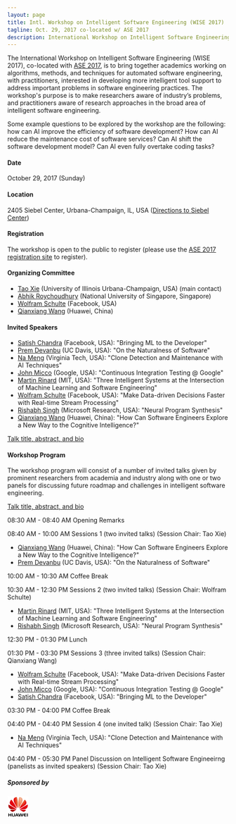 ```yaml
---
layout: page
title: Intl. Workshop on Intelligent Software Engineering (WISE 2017)
tagline: Oct. 29, 2017 co-located w/ ASE 2017
description: International Workshop on Intelligent Software Engineering (WISE 2017)
---
```


The International Workshop on Intelligent Software Engineering (WISE 2017), co-located with [ASE 2017](http://ase2017.org/), is to bring together academics working on algorithms, methods, and techniques for automated software engineering, with practitioners, interested in developing more intelligent tool support to address important problems in software engineering practices. The workshop's purpose is to make researchers aware of industry’s problems, and practitioners aware of research approaches in the broad area of intelligent software engineering. 

Some example questions to be explored by the workshop are the following: how can AI improve the efficiency of software development? How can AI reduce the maintenance cost of software services? Can AI shift the software development model? Can AI even fully overtake coding tasks?

#### Date

October 29, 2017 (Sunday)

#### Location

2405 Siebel Center, Urbana-Champaign, IL, USA ([Directions to Siebel Center](https://cs.illinois.edu/contact-us/directions-siebel-center))

#### Registration

The workshop is open to the public to register (please use the [ASE 2017 registration site](http://ase2017.org/registration) to register). 

#### Organizing Committee

- [Tao Xie](http://taoxie.cs.illinois.edu/) (University of Illinois Urbana-Champaign, USA) (main contact)
- [Abhik Roychoudhury](http://www.comp.nus.edu.sg/~abhik) (National University of Singapore, Singapore)
- [Wolfram Schulte](https://research.fb.com/people/schulte-wolfram/) (Facebook, USA)
- [Qianxiang Wang](http://sei.pku.edu.cn/~wqx/) (Huawei, China)
 
#### Invited Speakers 

- [Satish Chandra](https://sites.google.com/site/schandraacmorg/) (Facebook, USA): "Bringing ML to the Developer"
- [Prem Devanbu](http://web.cs.ucdavis.edu/~devanbu/) (UC Davis, USA): "On the Naturalness of Software"
- [Na Meng](http://people.cs.vt.edu/nm8247/) (Virginia Tech, USA): "Clone Detection and Maintenance with AI Techniques"
- [John Micco](https://research.google.com/pubs/105187.html) (Google, USA): "Continuous Integration Testing @ Google"
- [Martin Rinard](http://people.csail.mit.edu/rinard/) (MIT, USA): "Three Intelligent Systems at the Intersection of Machine Learning and Software Engineering" 
- [Wolfram Schulte](https://research.fb.com/people/schulte-wolfram/) (Facebook, USA): "Make Data-driven Decisions Faster with Real-time Stream Processing"
- [Rishabh Singh](https://www.microsoft.com/en-us/research/people/risin/) (Microsoft Research, USA): "Neural Program Synthesis"
- [Qianxiang Wang](http://sei.pku.edu.cn/~wqx/) (Huawei, China): "How Can Software Engineers Explore a New Way to the Cognitive Intelligence?"

[Talk title, abstract, and bio](https://isofteng.github.io/wise2017/talkinfo.html)

#### Workshop Program

The workshop program will consist of a number of invited talks given by prominent researchers from academia and industry along with one or two panels for discussing future roadmap and challenges in intelligent software engineering.

[Talk title, abstract, and bio](https://isofteng.github.io/wise2017/talkinfo.html)

08:30 AM - 08:40 AM Opening Remarks

08:40 AM - 10:00 AM Sessions 1 (two invited talks) (Session Chair: Tao Xie)
- [Qianxiang Wang](http://sei.pku.edu.cn/~wqx/) (Huawei, China): "How Can Software Engineers Explore a New Way to the Cognitive Intelligence?"
- [Prem Devanbu](http://web.cs.ucdavis.edu/~devanbu/) (UC Davis, USA): "On the Naturalness of Software"

10:00 AM - 10:30 AM  Coffee Break

10:30 AM - 12:30 PM Sessions 2 (two invited talks) (Session Chair: Wolfram Schulte)
- [Martin Rinard](http://people.csail.mit.edu/rinard/) (MIT, USA): "Three Intelligent Systems at the Intersection of Machine Learning and Software Engineering"
- [Rishabh Singh](https://www.microsoft.com/en-us/research/people/risin/) (Microsoft Research, USA): "Neural Program Synthesis"

12:30 PM - 01:30 PM	 Lunch

01:30 PM - 03:30 PM Sessions 3 (three invited talks) (Session Chair: Qianxiang Wang)
- [Wolfram Schulte](https://research.fb.com/people/schulte-wolfram/) (Facebook, USA): "Make Data-driven Decisions Faster with Real-time Stream Processing"
- [John Micco](https://research.google.com/pubs/105187.html) (Google, USA): "Continuous Integration Testing @ Google"
- [Satish Chandra](https://sites.google.com/site/schandraacmorg/) (Facebook, USA): "Bringing ML to the Developer"

03:30 PM - 04:00 PM  Coffee Break

04:40 PM - 04:40 PM Session 4 (one invited talk) (Session Chair: Tao Xie)
- [Na Meng](http://people.cs.vt.edu/nm8247/) (Virginia Tech, USA): "Clone Detection and Maintenance with AI Techniques"

04:40 PM - 05:30 PM	Panel Discussion on Intelligent Software Engineeirng (panelists as invited speakers)  (Session Chair: Tao Xie)


##### Sponsored by

<img src="assets/images/huawei_logo.jpg" width="48">
